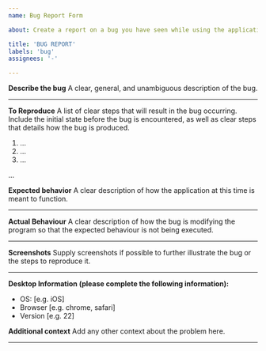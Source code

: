```yaml
---
name: Bug Report Form

about: Create a report on a bug you have seen while using the application.

title: 'BUG REPORT'
labels: 'bug'
assignees: '-'

---
```


**Describe the bug**
A clear, general, and unambiguous description of the bug.

_________________________________________________________


**To Reproduce**
A list of clear steps that will result in the bug occurring. Include the initial state before the bug is encountered, as well as clear steps that details how the bug is produced.
1. ...
2. ...
3. ...

...


**Expected behavior**
A clear description of how the application at this time is meant to function.

_________________________________________________________


**Actual Behaviour**
A clear description of how the bug is modifying the program so that the expected behaviour is not being executed.

_________________________________________________________


**Screenshots**
Supply screenshots if possible to further illustrate the bug or the steps to reproduce it.

_________________________________________________________


**Desktop Information (please complete the following information):**
- OS: [e.g. iOS]
- Browser [e.g. chrome, safari]
- Version [e.g. 22]


**Additional context**
Add any other context about the problem here.

_________________________________________________________
